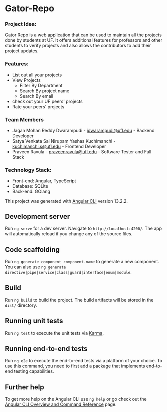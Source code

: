 # Gator-Repo

### Project Idea:

Gator Repo is a web application that can be used to maintain all the projects done by students at UF. It offers additional features for professors and other students to verify projects and also allows the contributors to add their project updates.

### Features:

- List out all your projects
- View Projects
   + Filter By Department
   + Search By project name
   + Search By email
- check out your UF peers' projects 
- Rate your peers' projects 

### Team Members

- Jagan Mohan Reddy Dwarampudi - jdwarampudi@ufl.edu - Backend Developer
- Satya Venkata Sai Nirupam Yashas Kuchimanchi - kuchimanchi.s@ufl.edu - Frontend Developer
- Praveen Ravula - praveenravula@ufl.edu - Software Tester and Full Stack

### Technology Stack:
- Front-end: Angular, TypeScript
- Database: SQLite
- Back-end: GOlang

This project was generated with [Angular CLI](https://github.com/angular/angular-cli) version 13.2.2.

## Development server

Run `ng serve` for a dev server. Navigate to `http://localhost:4200/`. The app will automatically reload if you change any of the source files.

## Code scaffolding

Run `ng generate component component-name` to generate a new component. You can also use `ng generate directive|pipe|service|class|guard|interface|enum|module`.

## Build

Run `ng build` to build the project. The build artifacts will be stored in the `dist/` directory.

## Running unit tests

Run `ng test` to execute the unit tests via [Karma](https://karma-runner.github.io).

## Running end-to-end tests

Run `ng e2e` to execute the end-to-end tests via a platform of your choice. To use this command, you need to first add a package that implements end-to-end testing capabilities.

## Further help

To get more help on the Angular CLI use `ng help` or go check out the [Angular CLI Overview and Command Reference](https://angular.io/cli) page.
